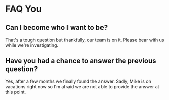 # FAQ You

## Can I become who I want to be?

That's a tough question but thankfully, our team is on it. Please bear with us while we're investigating.

## Have you had a chance to answer the previous question?

Yes, after a few months we finally found the answer. Sadly, Mike is on vacations right now so I'm afraid we are not able to provide the answer at this point.



